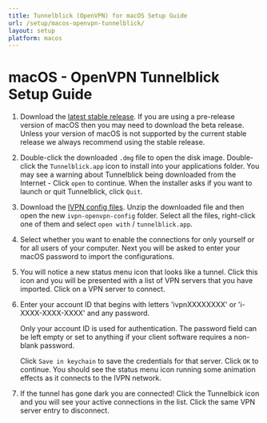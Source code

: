 ```yaml
---
title: Tunnelblick (OpenVPN) for macOS Setup Guide
url: /setup/macos-openvpn-tunnelblick/
layout: setup
platform: macos
---
```

# macOS - OpenVPN Tunnelblick Setup Guide

1. Download the [latest stable release](https://tunnelblick.net/downloads.html). If you are using a pre-release version of macOS then you may need to download the beta release. Unless your version of macOS is not supported by the current stable release we always recommend using the stable release.

2. Double-click the downloaded `.dmg` file to open the disk image. Double-click the `Tunnelblick.app` icon to install into your applications folder. You may see a warning about Tunnelblick being downloaded from the Internet - Click `open` to continue. When the installer asks if you want to launch or quit Tunnelblick, click `Quit`.

3. Download the [IVPN config files](/releases/config/ivpn-openvpn-config.zip). Unzip the downloaded file and then open the new `ivpn-openvpn-config` folder. Select all the files, right-click one of them and select `open with` / `tunnelblick.app`.

4. Select whether you want to enable the connections for only yourself or for all users of your computer. Next you will be asked to enter your macOS password to import the configurations.

5. You will notice a new status menu icon that looks like a tunnel. Click this icon and you will be presented with a list of VPN servers that you have imported. Click on a VPN server to connect.

6. Enter your account ID that begins with letters 'ivpnXXXXXXXX' or 'i-XXXX-XXXX-XXXX' and any password.

   <div markdown="1" class="notice notice--info">
   Only your account ID is used for authentication. The password field can be left empty or set to anything if your client software requires a non-blank password.
   </div>

   Click `Save in keychain` to save the credentials for that server. Click `OK` to continue. You should see the status menu icon running some animation effects as it connects to the IVPN network.

7. If the tunnel has gone dark you are connected! Click the Tunnelbick icon and you will see your active connections in the list. Click the same VPN server entry to disconnect.
